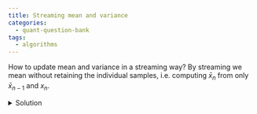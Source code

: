 ```yaml
---
title: Streaming mean and variance 
categories:
  - quant-question-bank
tags:
  - algorithms
---
```



How to update mean and variance in a streaming way? By streaming 
we mean without retaining the individual samples, i.e. computing
$\bar x_n$ from only $\bar x_{n-1}$ and $x_n$. 

<details>
  <summary>Solution</summary>
  
  This is the well-known Welford algorithm:

  $$
  \begin{gather*}
  \bar x_n = \bar x_{n-1} + \frac{x_n - \bar x_{n-1}}{n} \\
  \sum_{i=1}^n (x_i - \bar x_n)^2 = \sum_{i=1}^{n-1} (x_i - \bar x_{n-1})^2 + (x_n - \bar x_{n-1})(x_n - \bar x_n)
  \end{gather*}
  $$

  You can easily verify these formulas for yourself with some easy but tedious algebra.

</details>
